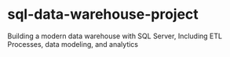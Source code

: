 # sql-data-warehouse-project
Building a modern data warehouse with SQL Server, Including ETL Processes, data modeling, and analytics
